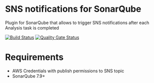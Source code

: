 # SNS notifications for SonarQube
Plugin for SonarQube that allows to trigger SNS notifications after each Analysis task is completed

[![Build Status](https://travis-ci.com/afesguerra/sonarqube-sns-notifier-plugin.svg?branch=master)](https://travis-ci.com/afesguerra/sonarqube-sns-notifier-plugin)
[![Quality Gate Status](https://sonarcloud.io/api/project_badges/measure?project=com.afesguerra%3Asonarqube-sns-notifier-plugin&metric=alert_status)](https://sonarcloud.io/dashboard?id=com.afesguerra%3Asonarqube-sns-notifier-plugin)


# Requirements
- AWS Credentials with publish permissions to SNS topic
- SonarQube 7.9+